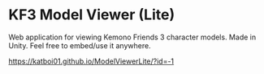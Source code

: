 # KF3 Model Viewer (Lite)

Web application for viewing Kemono Friends 3 character models. Made in Unity. Feel free to embed/use it anywhere.

https://katboi01.github.io/ModelViewerLite/?id=-1
